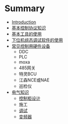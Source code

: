 # Summary

* [Introduction](README.md)
* [基本控制协议知识](ji-ben-kong-zhi-xie-yi-zhi-shi.md)
* [基本工具的使用](ji-ben-gong-ju-de-shi-yong.md)
* [下位机组态调试软件的使用](xia-wei-ji-diao-shi-ruan-jian-de-shi-yong.md)
* [常见控制用硬件设备](chang-jian-kong-zhi-yong-ying-jian-she-bei.md)
  * DDC
  * PLC
  * moxa
  * 485网关
  * 特灵BCU
  * 江森NCE或NAE
  * 巡检仪
* [电气知识](dian-qi-zhi-shi.md)
  * [控制柜设计](dian-qi-zhi-shi/kong-zhi-gui-she-ji.md)
  * 施工
  * [调试](dian-qi-zhi-shi/diao-shi.md)
  * [变频器](dian-qi-zhi-shi/bian-pin-qi.md)

